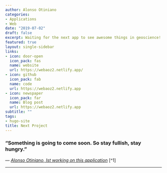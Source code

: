 ```yaml
---
author: Alonso Otiniano
categories:
- Applications
- Web
date: "2019-07-02"
draft: false
excerpt: Waiting for the next app to see awesome things in geoscience!
featured: true
layout: single-sidebar
links:
- icon: door-open
  icon_pack: fas
  name: website
  url: https://webaoz2.netlify.app/
- icon: github
  icon_pack: fab
  name: code
  url: https://webaoz2.netlify.app
- icon: newspaper
  icon_pack: far
  name: Blog post
  url: https://webaoz2.netlify.app
subtitle: ""
tags:
- hugo-site
title: Next Project
---
```


### “Something is going to come soon. So stay fullish, stay hungry.”

*— [Alonso Otiniano, Ist working on this application](https://alonso-otiniano.shinyapps.io/Hidrogeo_V4/)* [^1]

---


